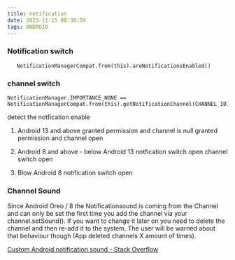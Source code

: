 ```yaml
---
title: notification
date: 2023-11-15 08:30:59
tags: ANDROID
---
```


### Notification switch

```
   NotificationManagerCompat.from(this).areNotificationsEnabled()
```

### channel switch

```
NotificationManager.IMPORTANCE_NONE == NotificationManagerCompat.from(this).getNotificationChannel(CHANNEL_ID)?.importance
```

detect the notfication  enable

1. Android  13 and above
   granted permission and channel is null
   granted permission and channel open

2. Android 8 and above - below Android 13
   notfication switch open
   channel switch open
3. Blow Android 8
   notification switch open



### Channel Sound

Since Android Oreo / 8 the Notificationsound is coming from the Channel and can only be set the first time you add the channel via your channel.setSound(). If you want to change it later on you need to delete the channel and then re-add it to the system. The user will be warned about that behaviour though (App deleted channels X amount of times).

[Custom Android notification sound - Stack Overflow](https://stackoverflow.com/questions/71159130/custom-android-notification-sound)


